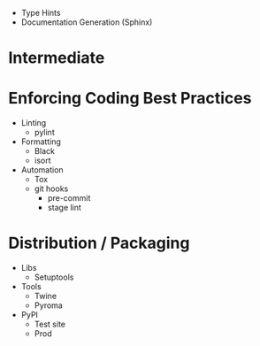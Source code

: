 * Type Hints
* Documentation Generation (Sphinx)
# Intermediate
# Enforcing Coding Best Practices
* Linting
	* pylint
* Formatting
	* Black
	* isort
* Automation
	* Tox
	* git hooks
		* pre-commit
		* stage lint

# Distribution / Packaging
* Libs
	* Setuptools
* Tools
	* Twine
	* Pyroma
* PyPI
	* Test site
	* Prod
<!--stackedit_data:
eyJoaXN0b3J5IjpbNjgzNDEwMDAsLTE4MjM2MDgwOTVdfQ==
-->